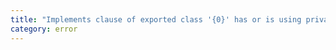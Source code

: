 ```yaml
---
title: "Implements clause of exported class '{0}' has or is using private name '{1}'."
category: error
---
```

